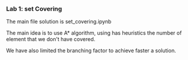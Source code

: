 ### Lab 1: set Covering

The main file solution is set_covering.ipynb

The main idea is to use A\* algorithm, using has heuristics the number of element that we don't have covered.

We have also limited the branching factor to achieve faster a solution.
